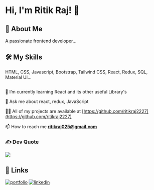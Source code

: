 #
# Hi, I'm Ritik Raj! 👋


## 🚀 About Me
A passionate frontend developer...


## 🛠 My Skills
HTML, CSS, Javascript, Bootstrap, Tailwind CSS,     React, Redux, SQL, Material UI...


##
🧠 I’m currently learning React and its other useful Library's

💬 Ask me about react, redux, JavaScript

👨‍💻 All of my projects are available at [https://github.com/ritikraj2227](https://github.com/ritikraj2227)

 📫 How to reach me **ritikraj025@gmail.com**



### ✍️  Dev Quote
![](https://quotes-github-readme.vercel.app/api?type=horizontal&theme=radical)



## 🔗 Links
[![portfolio](https://img.shields.io/badge/my_portfolio-000?style=for-the-badge&logo=ko-fi&logoColor=white)](https://ritikraj2227.github.io/Portfolio/)
[![linkedin](https://img.shields.io/badge/linkedin-0A66C2?style=for-the-badge&logo=linkedin&logoColor=white)](https://www.linkedin.com/in/ritikraj2227/)


